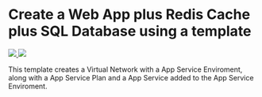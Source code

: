 # Create a Web App plus Redis Cache plus SQL Database using a template

<a href="https://portal.azure.com/#create/Microsoft.Template/uri/https%3A%2F%2Fraw.githubusercontent.com%2FTVDKoni%2Fazure-quickstart-templates%2Fmaster%2F101-create-ase-with-webapp%2Fazuredeploy.json" target="_blank">
    <img src="http://azuredeploy.net/deploybutton.png"/>
</a>
<a href="http://armviz.io/#/?load=https%3A%2F%2Fraw.githubusercontent.com%2FTVDKoni%2Fazure-quickstart-templates%2Fmaster%2F101-create-ase-with-webapp%2Fazuredeploy.json" target="_blank">
    <img src="http://armviz.io/visualizebutton.png"/>
</a>

This template creates a Virtual Network with a App Service Enviroment, along with a App Service Plan and a App Service added to the App Service Enviroment.